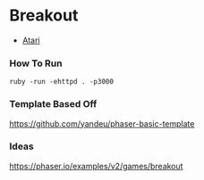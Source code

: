 # Breakout 
- [Atari](https://en.wikipedia.org/wiki/Breakout_(video_game))

### How To Run
```
ruby -run -ehttpd . -p3000
```

### Template Based Off
https://github.com/yandeu/phaser-basic-template

### Ideas
https://phaser.io/examples/v2/games/breakout
